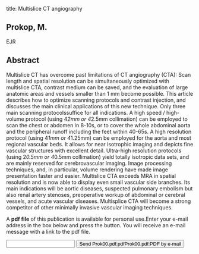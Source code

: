 title: Multislice CT angiography

## Prokop, M.
EJR


## Abstract
Multislice CT has overcome past limitations of CT angiography (CTA): Scan length and spatial resolution can be simultaneously optimized with multislice CTA, contrast medium can be saved, and the evaluation of large anatomic areas and vessels smaller than 1 mm become possible. This article describes how to optimize scanning protocols and contrast injection, and discusses the main clinical applications of this new technique. Only three main scanning protocolssuffice for all indications. A high speed / high-volume protocol (using 4*2mm or 4*2.5mm collimation) can be employed to scan the chest or abdomen in 8-10s, or to cover the whole abdominal aorta and the peripheral runoff including the feet within 40-65s. A high resolution protocol (using 4*1mm or 4*1.25mm) can be employed for the aorta and most regional vascular beds. It allows for near isotrophic imaging and depicts fine vascular structures with excellent detail. Ultra-high resolution protocols (using 2*0.5mm or 4*0.5mm collimation) yield totally isotropic data sets, and are mainly reserved for cerebrovascular imaging. Image processing techniques, and, in particular, volume rendering have made image presentation faster and easier. Multislice CTA exceeds MRA in spatial resolution and is now able to display even small vascular side branches. Its main indications will be aortic diseases, suspected pulmonary embolism but also renal artery stenoses, preoperative workup of abdominal or cerebral vessels, and acute vascular diseases. Multisplice CTA will become a strong competitor of other minimally invasive vascular imaging techniques.

A <b>pdf file</b> of this publication is available for personal use.Enter your e-mail address in the box below and press the button. You will receive an e-mail message with a link to the pdf file.
<form action="sender.php">  <input type="text" name="email">  <input type="submit" value="Send Prok00.pdf:pdfProk00.pdf:PDF by e-mail"></form>